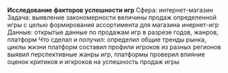**Исследование факторов успешности игр**
Сфера: интернет-магазин
Задача: выявление закономерности величины продаж определенной игры с целью формирования ассортимента для магазина инернет-игр
Данные: открытые данные по продажам игр в разрезе годов, жанров, платформ 
Что сделал и получил:
определил общие тренды рынка, циклы жизни платформ
составил профили игроков из разных регионов
выявил перспективные жанры игр, платформы
проверил влияние оценок критиков и игкроков на успешность продаж игры
